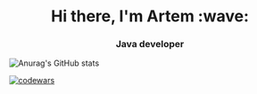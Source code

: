 <h1 align="center">Hi there, I'm Artem :wave: </h1>
<h3 align="center">Java developer</h3>

![Anurag's GitHub stats](https://github-readme-stats.vercel.app/api?username=aazarkevich&show_icons=true&theme=radical)

[![codewars](https://www.codewars.com/users/aazarkevich/badges/small)](https://www.codewars.com/users/aazarkevich)

<!--
**aazarkevich/aazarkevich** is a ✨ _special_ ✨ repository because its `README.md` (this file) appears on your GitHub profile.

Here are some ideas to get you started:

- 🔭 I’m currently working on ...
- 🌱 I’m currently learning ...
- 👯 I’m looking to collaborate on ...
- 🤔 I’m looking for help with ...
- 💬 Ask me about ...
- 📫 How to reach me: ...
- 😄 Pronouns: ...
- ⚡ Fun fact: ...
-->
